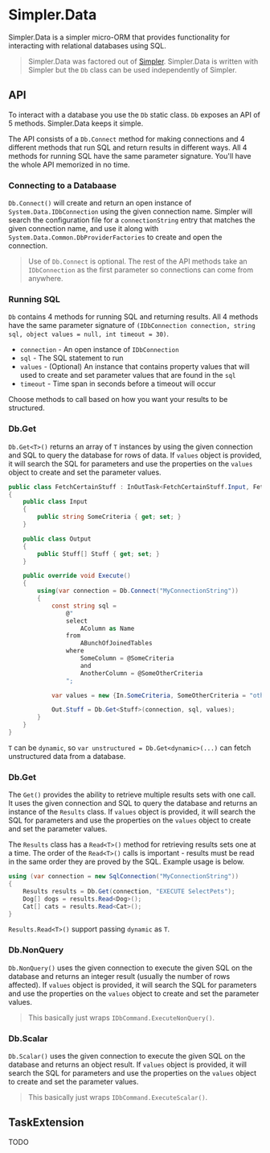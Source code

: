 # Simpler.Data

Simpler.Data is a simpler micro-ORM that provides functionality for interacting with relational databases using SQL.

>Simpler.Data was factored out of [Simpler](https://github.com/gregoryjscott/Simpler). Simpler.Data is written with Simpler but the `Db` class can be used independently of Simpler.

## API

To interact with a database you use the `Db` static class. `Db` exposes an API of 5 methods. Simpler.Data keeps it simple.

The API consists of a `Db.Connect` method for making connections and 4 different methods that run SQL and return results in different ways. All 4 methods for running SQL have the same parameter signature. You'll have the whole API memorized in no time.

### Connecting to a Databaase

`Db.Connect()` will create and return an open instance of `System.Data.IDbConnection` using the given connection name. Simpler will search the configuration file for a `connectionString` entry that matches the given connection name, and use it along with `System.Data.Common.DbProviderFactories` to create and open the connection.

>Use of `Db.Connect` is optional. The rest of the API methods take an `IDbConnection` as the first parameter so connections can come from anywhere.

### Running SQL

`Db` contains 4 methods for running SQL and returning results. All 4 methods have the same parameter signature of `(IDbConnection connection, string sql, object values = null, int timeout = 30)`.

* `connection` - An open instance of `IDbConnection`
* `sql` - The SQL statement to run
* `values` - (Optional) An instance that contains property values that will used to create and set parameter values that are found in the `sql`
* `timeout` - Time span in seconds before a timeout will occur

Choose methods to call based on how you want your results to be structured.

### Db.Get<T>

`Db.Get<T>()` returns an array of `T` instances by using the given connection and SQL to query the database for rows of data. If `values` object is provided, it will search the SQL for parameters and use the properties on the `values` object to create and set the parameter values.

```c#
public class FetchCertainStuff : InOutTask<FetchCertainStuff.Input, FetchCertainStuff.Output>
{
    public class Input
    {
        public string SomeCriteria { get; set; }
    }

    public class Output
    {
        public Stuff[] Stuff { get; set; }
    }

    public override void Execute()
    {
        using(var connection = Db.Connect("MyConnectionString"))
        {
            const string sql =
                @"
                select 
                    AColumn as Name
                from 
                    ABunchOfJoinedTables
                where 
                    SomeColumn = @SomeCriteria
                    and
                    AnotherColumn = @SomeOtherCriteria
                ";

            var values = new {In.SomeCriteria, SomeOtherCriteria = "other criteria"};

            Out.Stuff = Db.Get<Stuff>(connection, sql, values);
        }
    }
}
```

`T` can be `dynamic`, so `var unstructured = Db.Get<dynamic>(...)` can fetch unstructured data from a database.

### Db.Get

The `Get()` provides the ability to retrieve multiple results sets with one call. It uses the given connection and SQL to query the database and returns an instance of the `Results` class. If `values` object is provided, it will search the SQL for parameters and use the properties on the `values` object to create and set the parameter values.

The `Results` class has a `Read<T>()` method for retrieving results sets one at a time. The order of the `Read<T>()` calls is important - results must be read in the same order they are proved by the SQL. Example usage is below.

```c#
using (var connection = new SqlConnection("MyConnectionString"))
{
    Results results = Db.Get(connection, "EXECUTE SelectPets");
    Dog[] dogs = results.Read<Dog>();
    Cat[] cats = results.Read<Cat>();
}
```

`Results.Read<T>()` support passing `dynamic` as `T`.

### Db.NonQuery

`Db.NonQuery()` uses the given connection to execute the given SQL on the database and returns an integer result (usually the number of rows affected). If `values` object is provided, it will search the SQL for parameters and use the properties on the `values` object to create and set the parameter values.

>This basically just wraps `IDbCommand.ExecuteNonQuery()`.

### Db.Scalar

`Db.Scalar()` uses the given connection to execute the given SQL on the database and returns an object result. If `values` object is provided, it will search the SQL for parameters and use the properties on the `values` object to create and set the parameter values.

>This basically just wraps `IDbCommand.ExecuteScalar()`.

## TaskExtension

TODO
